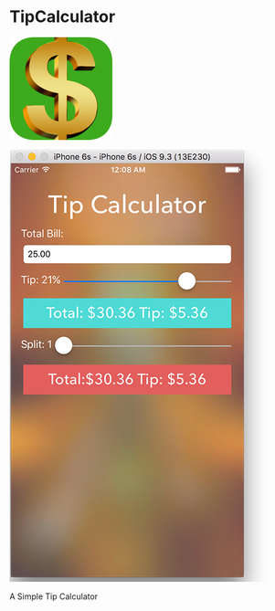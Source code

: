 # TipCalculator
![alt text](/TipCalculator/Images.xcassets/AppIcon.appiconset/Icon-60@3x.png "TipCalculator Icon")

![alt text](/TipCalculator/Images.xcassets/SC4.png "Screenshot")


A Simple Tip Calculator
